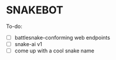 # SNAKEBOT

To-do:

- [ ] battlesnake-conforming web endpoints
- [ ] snake-ai v1
- [ ] come up with a cool snake name
